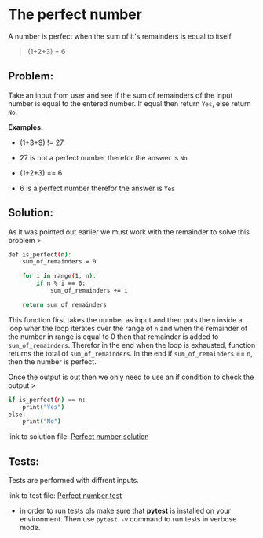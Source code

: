 # The perfect number

A number is perfect when the sum of it's remainders is equal to itself.
> (1+2+3) = 6


## Problem:

Take an input from user and see if the sum of remainders of the input number is equal to the entered number. If equal then return `Yes`, else return `No`.


**Examples:**

- (1+3+9) != 27 
- 27 is not a perfect number therefor the answer is `No`

- (1+2+3) == 6
- 6 is a perfect number therefor the answer is `Yes`


## Solution:

As it was pointed out earlier we must work with the remainder to solve this problem >

```bash
def is_perfect(n):
    sum_of_remainders = 0

    for i in range(1, n):
        if n % i == 0:
            sum_of_remainders += i

    return sum_of_remainders
```

This function first takes the number as input and then puts the `n` inside a loop wher the loop iterates over the range of `n` and when the remainder of the number in range is equal to 0 then that remainder is added to `sum_of_remainders`. Therefor in the end when the loop is exhausted, function returns the total of `sum_of_remainders`. In the end if `sum_of_remainders` == `n`, then the number is perfect.

Once the output is out then we only need to use an if condition to check the output >
```bash
if is_perfect(n) == n:
    print("Yes")
else:
    print("No")
```

link to solution file:
[Perfect number solution](perfect_number.py)


## Tests:

Tests are performed with diffrent inputs.

link to test file:
[Perfect number test](test_perfect_number.py)

- in order to run tests pls make sure that **pytest** is installed on your environment. Then use `pytest -v` command to run tests in verbose mode.